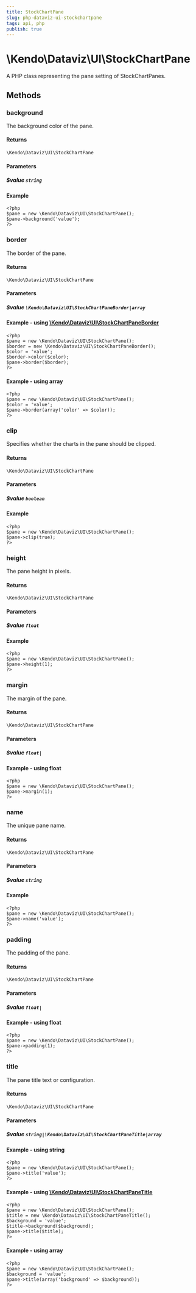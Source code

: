 ```yaml
---
title: StockChartPane
slug: php-dataviz-ui-stockchartpane
tags: api, php
publish: true
---
```


# \Kendo\Dataviz\UI\StockChartPane

A PHP class representing the pane setting of StockChartPanes.


## Methods

### background
The background color of the pane.

#### Returns
`\Kendo\Dataviz\UI\StockChartPane`

#### Parameters

##### $value `string`



#### Example 
    <?php
    $pane = new \Kendo\Dataviz\UI\StockChartPane();
    $pane->background('value');
    ?>

### border

The border of the pane.

#### Returns
`\Kendo\Dataviz\UI\StockChartPane`

#### Parameters

##### $value `\Kendo\Dataviz\UI\StockChartPaneBorder|array`


#### Example - using [\Kendo\Dataviz\UI\StockChartPaneBorder](/kendo-ui/api/wrappers/php/Kendo/Dataviz/UI/StockChartPaneBorder)
    <?php
    $pane = new \Kendo\Dataviz\UI\StockChartPane();
    $border = new \Kendo\Dataviz\UI\StockChartPaneBorder();
    $color = 'value';
    $border->color($color);
    $pane->border($border);
    ?>

#### Example - using array

    <?php
    $pane = new \Kendo\Dataviz\UI\StockChartPane();
    $color = 'value';
    $pane->border(array('color' => $color));
    ?>

### clip
Specifies whether the charts in the pane should be clipped.

#### Returns
`\Kendo\Dataviz\UI\StockChartPane`

#### Parameters

##### $value `boolean`



#### Example 
    <?php
    $pane = new \Kendo\Dataviz\UI\StockChartPane();
    $pane->clip(true);
    ?>

### height
The pane height in pixels.

#### Returns
`\Kendo\Dataviz\UI\StockChartPane`

#### Parameters

##### $value `float`



#### Example 
    <?php
    $pane = new \Kendo\Dataviz\UI\StockChartPane();
    $pane->height(1);
    ?>

### margin
The margin of the pane.

#### Returns
`\Kendo\Dataviz\UI\StockChartPane`

#### Parameters

##### $value `float|`



#### Example  - using float
    <?php
    $pane = new \Kendo\Dataviz\UI\StockChartPane();
    $pane->margin(1);
    ?>

### name
The unique pane name.

#### Returns
`\Kendo\Dataviz\UI\StockChartPane`

#### Parameters

##### $value `string`



#### Example 
    <?php
    $pane = new \Kendo\Dataviz\UI\StockChartPane();
    $pane->name('value');
    ?>

### padding
The padding of the pane.

#### Returns
`\Kendo\Dataviz\UI\StockChartPane`

#### Parameters

##### $value `float|`



#### Example  - using float
    <?php
    $pane = new \Kendo\Dataviz\UI\StockChartPane();
    $pane->padding(1);
    ?>

### title

The pane title text or configuration.

#### Returns
`\Kendo\Dataviz\UI\StockChartPane`

#### Parameters

##### $value `string|\Kendo\Dataviz\UI\StockChartPaneTitle|array`




#### Example  - using string
    <?php
    $pane = new \Kendo\Dataviz\UI\StockChartPane();
    $pane->title('value');
    ?>


#### Example - using [\Kendo\Dataviz\UI\StockChartPaneTitle](/kendo-ui/api/wrappers/php/Kendo/Dataviz/UI/StockChartPaneTitle)
    <?php
    $pane = new \Kendo\Dataviz\UI\StockChartPane();
    $title = new \Kendo\Dataviz\UI\StockChartPaneTitle();
    $background = 'value';
    $title->background($background);
    $pane->title($title);
    ?>

#### Example - using array

    <?php
    $pane = new \Kendo\Dataviz\UI\StockChartPane();
    $background = 'value';
    $pane->title(array('background' => $background));
    ?>

